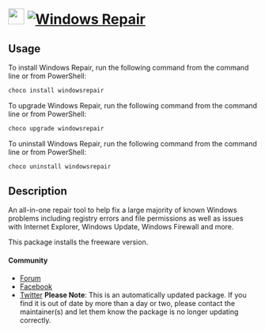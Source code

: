 ﻿# <img src="https://cdn.jsdelivr.net/gh/mkevenaar/chocolatey-packages@9ef7d8e2821d9e6865606c6f0796bd9c5c5c1683/icons/windowsrepair.png" width="32" height="32"/> [![Windows Repair](https://img.shields.io/chocolatey/v/windowsrepair.svg?label=Windows+Repair)](https://chocolatey.org/packages/windowsrepair)

## Usage
To install Windows Repair, run the following command from the command line or from PowerShell:
```powershell
choco install windowsrepair
```

To upgrade Windows Repair, run the following command from the command line or from PowerShell:
```powershell
choco upgrade windowsrepair
```

To uninstall Windows Repair, run the following command from the command line or from PowerShell:
```powershell
choco uninstall windowsrepair
```

## Description
An all-in-one repair tool to help fix a large majority of known Windows problems including registry errors and file permissions as well as issues with Internet Explorer, Windows Update, Windows Firewall and more.

This package installs the freeware version.

#### Community
* [Forum](http://www.tweaking.com/forums/)
* [Facebook](https://www.facebook.com/tweakingdotcom)
* [Twitter](https://twitter.com/tweaking_com)
**Please Note**: This is an automatically updated package. If you find it is
out of date by more than a day or two, please contact the maintainer(s) and
let them know the package is no longer updating correctly.

